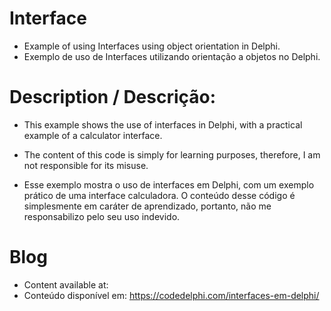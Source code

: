 # Interface
- Example of using Interfaces using object orientation in Delphi.
- Exemplo de uso de Interfaces utilizando orientação a objetos no Delphi.

# Description / Descrição:
- This example shows the use of interfaces in Delphi, with a practical example of a calculator interface.
- The content of this code is simply for learning purposes, therefore, I am not responsible for its misuse.

- Esse exemplo mostra o uso de interfaces em Delphi, com um exemplo prático de uma interface calculadora.
O conteúdo desse código é simplesmente em caráter de aprendizado, portanto, não me responsabilizo pelo seu uso indevido.

# Blog
- Content available at:
- Conteúdo disponível em:
  https://codedelphi.com/interfaces-em-delphi/
